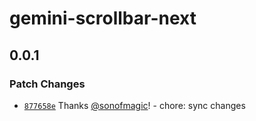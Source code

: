 # gemini-scrollbar-next

## 0.0.1

### Patch Changes

- [`877658e`](https://github.com/sonofmagic/vue2-sticky/commit/877658e85dabdddd2be458b3d2f3b53160a29d96) Thanks [@sonofmagic](https://github.com/sonofmagic)! - chore: sync changes
